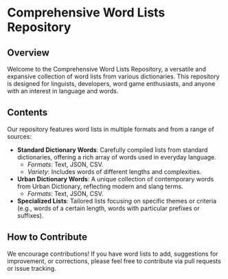 # Comprehensive Word Lists Repository

## Overview
Welcome to the Comprehensive Word Lists Repository, a versatile and expansive collection of word lists from various dictionaries. This repository is designed for linguists, developers, word game enthusiasts, and anyone with an interest in language and words. 

## Contents
Our repository features word lists in multiple formats and from a range of sources:

- **Standard Dictionary Words**: Carefully compiled lists from standard dictionaries, offering a rich array of words used in everyday language.
  - *Formats*: Text, JSON, CSV.
  - *Variety*: Includes words of different lengths and complexities.
- **Urban Dictionary Words**: A unique collection of contemporary words from Urban Dictionary, reflecting modern and slang terms.
  - *Formats*: Text, JSON, CSV.
- **Specialized Lists**: Tailored lists focusing on specific themes or criteria (e.g., words of a certain length, words with particular prefixes or suffixes).

## How to Contribute
We encourage contributions! If you have word lists to add, suggestions for improvement, or corrections, please feel free to contribute via pull requests or issue tracking.
